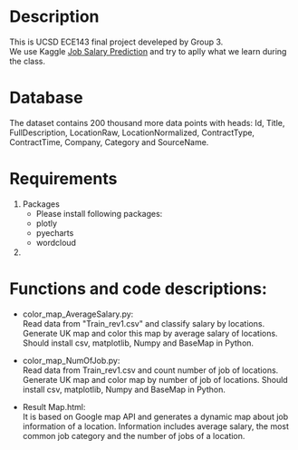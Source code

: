 # Description
This is UCSD ECE143 final project develeped by Group 3.<br>
We use Kaggle [Job Salary Prediction](https://www.kaggle.com/c/job-salary-prediction/data) and try to aplly what we learn during the class.
# Database
The dataset contains 200 thousand more data points with heads: Id, Title, FullDescription, LocationRaw, LocationNormalized, ContractType, ContractTime, Company, Category and SourceName.

# Requirements
1. Packages
   - Please install following packages:
    - plotly
    - pyecharts
    - wordcloud
2.
    
# Functions and code descriptions:
  
- color_map_AverageSalary.py:<br>
    Read data from "Train_rev1.csv" and classify salary by locations.
    Generate UK map and color this map by average salary of locations.
    Should install csv, matplotlib, Numpy and BaseMap in Python.

- color_map_NumOfJob.py:<br>
    Read data from Train_rev1.csv and count number of job of locations.
    Generate UK map and color map by number of job of locations.
    Should install csv, matplotlib, Numpy and BaseMap in Python.
  
- Result Map.html:<br>
    It is based on Google map API and generates a dynamic map about job information of a location.
    Information includes average salary, the most common job category and the number of jobs of a location.
